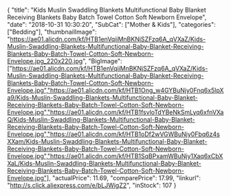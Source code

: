 {
	"title": "Kids Muslin Swaddling Blankets Multifunctional Baby Blanket Receiving Blankets Baby Batch Towel Cotton Soft Newborn Envelope",
	"date": "2018-10-31 10:30:20",
	"SubCat": ["Mother & Kids"],
	"categories": ["Bedding"],
	"thumbnailImage": "https://ae01.alicdn.com/kf/HTB1enVqiiMnBKNjSZFzq6A_qVXaZ/Kids-Muslin-Swaddling-Blankets-Multifunctional-Baby-Blanket-Receiving-Blankets-Baby-Batch-Towel-Cotton-Soft-Newborn-Envelope.jpg_220x220.jpg",
	"BigImage": ["https://ae01.alicdn.com/kf/HTB1enVqiiMnBKNjSZFzq6A_qVXaZ/Kids-Muslin-Swaddling-Blankets-Multifunctional-Baby-Blanket-Receiving-Blankets-Baby-Batch-Towel-Cotton-Soft-Newborn-Envelope.jpg","https://ae01.alicdn.com/kf/HTB1Ong_w4GYBuNjy0Fnq6x5lpXa9/Kids-Muslin-Swaddling-Blankets-Multifunctional-Baby-Blanket-Receiving-Blankets-Baby-Batch-Towel-Cotton-Soft-Newborn-Envelope.jpg","https://ae01.alicdn.com/kf/HTB1fsvloTdYBeNkSmLyq6xfnVXaQ/Kids-Muslin-Swaddling-Blankets-Multifunctional-Baby-Blanket-Receiving-Blankets-Baby-Batch-Towel-Cotton-Soft-Newborn-Envelope.jpg","https://ae01.alicdn.com/kf/HTB1oDf2wVGWBuNjy0Fbq6z4sXXam/Kids-Muslin-Swaddling-Blankets-Multifunctional-Baby-Blanket-Receiving-Blankets-Baby-Batch-Towel-Cotton-Soft-Newborn-Envelope.jpg","https://ae01.alicdn.com/kf/HTB1SqBPxamWBuNjy1Xaq6xCbXXaL/Kids-Muslin-Swaddling-Blankets-Multifunctional-Baby-Blanket-Receiving-Blankets-Baby-Batch-Towel-Cotton-Soft-Newborn-Envelope.jpg"],
	"actualPrice": 11.69,
	"comparePrice": 17.99,
	"linkurl": "http://s.click.aliexpress.com/e/bLJWigZ2",
	"inStock": 107
}

